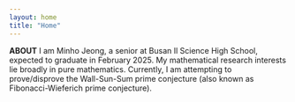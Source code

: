 ```yaml
---
layout: home
title: "Home"
---
```


<strong>ABOUT</strong>
I am Minho Jeong, a senior at Busan Il Science High School</a>, expected to graduate in February 2025. My mathematical research interests lie broadly in pure mathematics. Currently, I am attempting to prove/disprove the Wall-Sun-Sum prime conjecture (also known as Fibonacci-Wieferich prime conjecture).
